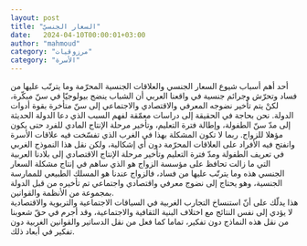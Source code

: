 ```yaml
---
layout: post
title: "السعار الجنسيّ"
date:   2024-04-10T00:00:01+03:00
author: "mahmoud"
category: "مرزوقيات"
category: "الأسرة"
---
```



أحد أهم أسباب شيوع السعار الجنسي والعلاقات الجنسية
المحرّمة وما يترتّب عليها من فساد وتحرّش وجرائم جنسية في واقعنا العربي أن
الشباب ينضج بيولوجيّا في سنّ مبكّرة، لكنْ يتم تأخير نضوجه المعرفي والاقتصادي
والاجتماعي إلى سنّ متأخرة بقوة أدوات الدولة. نحن بحاجة في الحقيقة إلى
دراسات معمّقة لفهم السبب الذي دعا الدولة الحديثة إلى مدّ سنّ الطفولة،
وإطالة فترة التعليم، وتأخير مرحلة الإنتاج المادي للفرد حتى يكون مؤهلا
للزواج. ربما لا تكون المشكلة بهذا في الغرب الذي تفسّخت فيه علاقات الأسرة
وانفتح فيه الأفراد على العلاقات المحرّمة دون أي إشكالية، ولكن نقل هذا
النموذج الغربي في تعريف الطفولة ومدّ فترة التعليم وتأخير مرحلة الإنتاج
الاقتصادي إلى بلادنا العربية التي ما زالت تحافظ على مؤسسة الزواج هو الذي
ساهم في إنتاج مشكلة السعار الجنسي هذه وما يترتّب عليها من فساد، فالزواج
عندنا هو المسلك الطبيعي للممارسة الجنسية، وهو يحتاج إلى نضوج معرفي
واقتصادي واجتماعي تم تأخيره من قبل الدولة بمجموعة من الأنظمة
والقوانين.  
هذا يدلّك على أنّ استنساخ التجارب الغربية في السياقات
الاجتماعية والتربوية والاقتصادية لا يؤدي إلى نفس النتائج مع اختلاف
البنية الثقافية والاجتماعية، وقد أجرم في حقّ شعوبنا من نقل هذه النماذج
دون تفكير، تماما كما فعل من نقل الدساتير والقوانين الغربية دون تفكير في
أبعاد ذلك.
